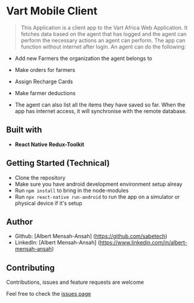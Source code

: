 # Vart Mobile Client

> This Application is a client app to the Vart Africa Web Application. It fetches data based on the agent
that has logged and the agent can perform the necessary actions an agent can perform. The app can function without internet after login. An agent can do the following:

- Add new Farmers the organization the agent belongs to
- Make orders for farmers
- Assign Recharge Cards
- Make farmer deductions

- The agent can also list all the items they have saved so far. When the app has internet access, it will synchronise with the remote database.

## Built with
- **React Native** **Redux-Toolkit**

## Getting Started (Technical)
- Clone the repository
- Make sure you have android development environment setup alreay
- Run `npm install` to bring in the node-modules
- Run `npx react-native run-android` to run the app on a simulator or physical device if it's setup

## Author

- Github: [Albert Mensah-Ansah] (https://github.com/sabetech)
- LinkedIn: [Albert Mensah-Ansah] (https://www.linkedin.com/in/albert-mensah-ansah)

## Contributing
Contributions, issues and feature requests are welcome

Feel free to check the [issues page](https://github.com/sabetech/vart_mobile/issues)